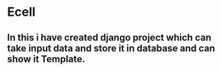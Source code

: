 # Ecell
## In this i have created django project which can take input data and store it in database and can show it Template.
